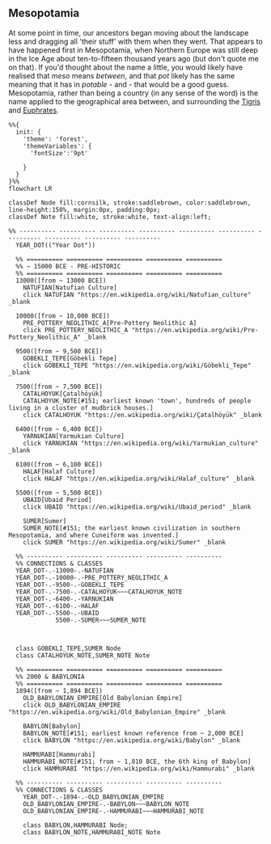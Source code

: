 ## Mesopotamia
At some point in time, our ancestors began moving about the landscape less and dragging all 'their stuff' with them when they went.
That appears to have happened first in Mesopotamia, when Northern Europe was still deep in the Ice Age about ten-to-fifteen thousand years ago (but don't quote me on that). 
If you'd thought about the name a little, you would likely have realised that _meso_ means _between_, and that _pot_ likely has the same meaning that it has in _potable_ - and - that would be a good guess. 
Mesopotamia, rather than being a country (in any sense of the word) is the name applied to the geographical area between, and surrounding the
[Tigris](https://en.wikipedia.org/wiki/Tigris) and [Euphrates](https://en.wikipedia.org/wiki/Euphrates).

```mermaid
%%{
  init: {
    'theme': 'forest',
    'themeVariables': {
      'fontSize':'9pt'

    }
  }
}%%
flowchart LR

classDef Node fill:cornsilk, stroke:saddlebrown, color:saddlebrown, line-height:150%, margin:0px, padding:0px;
classDef Note fill:white, stroke:white, text-align:left;

%% ---------- ---------- ---------- ---------- ---------- ---------- ---------- ---------- ---------- ----------
  YEAR_DOT(("Year Dot"))

  %% ========== ========== ========== ========== ==========
  %% ~ 15000 BCE - PRE-HISTORIC
  %% ========== ========== ========== ========== ==========
  13000([from ~ 13000 BCE])
    NATUFIAN[Natufian Culture]
    click NATUFIAN "https://en.wikipedia.org/wiki/Natufian_culture" _blank

  10000([from ~ 10,000 BCE])
    PRE_POTTERY_NEOLITHIC_A[Pre-Pottery Neolithic A]
    click PRE_POTTERY_NEOLITHIC_A "https://en.wikipedia.org/wiki/Pre-Pottery_Neolithic_A" _blank

  9500([from ~ 9,500 BCE])
    GOBEKLI_TEPE[Göbekli Tepe]
    click GOBEKLI_TEPE "https://en.wikipedia.org/wiki/Göbekli_Tepe" _blank

  7500([from ~ 7,500 BCE])
    CATALHOYUK[Çatalhöyük]
    CATALHOYUK_NOTE[#151; earliest known 'town', hundreds of people living in a cluster of mudbrick houses.]
    click CATALHOYUK "https://en.wikipedia.org/wiki/Çatalhöyük" _blank

  6400([from ~ 6,400 BCE])
    YARNUKIAN[Yarmukian Culture]
    click YARNUKIAN "https://en.wikipedia.org/wiki/Yarmukian_culture" _blank

  6100([from ~ 6,100 BCE])
    HALAF[Halaf Culture]
    click HALAF "https://en.wikipedia.org/wiki/Halaf_culture" _blank

  5500([from ~ 5,500 BCE])
    UBAID[Ubaid Period]
    click UBAID "https://en.wikipedia.org/wiki/Ubaid_period" _blank

    SUMER[Sumer]
    SUMER_NOTE[#151; the earliest known civilization in southern Mesopotamia, and where Cuneiform was invented.]
    click SUMER "https://en.wikipedia.org/wiki/Sumer" _blank

  %% ---------- ---------- ---------- ---------- ----------
  %% CONNECTIONS & CLASSES
  YEAR_DOT-.-13000-.-NATUFIAN
  YEAR_DOT-.-10000-.-PRE_POTTERY_NEOLITHIC_A
  YEAR_DOT-.-9500-.-GOBEKLI_TEPE
  YEAR_DOT-.-7500-.-CATALHOYUK~~~CATALHOYUK_NOTE
  YEAR_DOT-.-6400-.-YARNUKIAN
  YEAR_DOT-.-6100-.-HALAF
  YEAR_DOT-.-5500-.-UBAID
             5500-.-SUMER~~~SUMER_NOTE



  class GOBEKLI_TEPE,SUMER Node
  class CATALHOYUK_NOTE,SUMER_NOTE Note

  %% ========== ========== ========== ========== ==========
  %% 2000 & BABYLONIA
  %% ========== ========== ========== ========== ==========
  1894([from ~ 1,894 BCE])
    OLD_BABYLONIAN_EMPIRE[Old Babylonian Empire]
    click OLD_BABYLONIAN_EMPIRE "https://en.wikipedia.org/wiki/Old_Babylonian_Empire" _blank

    BABYLON[Babylon]
    BABYLON_NOTE[#151; earliest known reference from ~ 2,000 BCE]
    click BABYLON "https://en.wikipedia.org/wiki/Babylon" _blank

    HAMMURABI[Hammurabi]
    HAMMURABI_NOTE[#151; from ~ 1,810 BCE, the 6th king of Babylon]
    click HAMMURABI "https://en.wikipedia.org/wiki/Hammurabi" _blank

  %% ---------- ---------- ---------- ---------- ----------
  %% CONNECTIONS & CLASSES
    YEAR_DOT-.-1894-.-OLD_BABYLONIAN_EMPIRE
    OLD_BABYLONIAN_EMPIRE-.-BABYLON~~~BABYLON_NOTE
    OLD_BABYLONIAN_EMPIRE-.-HAMMURABI~~~HAMMURABI_NOTE

    class BABYLON,HAMMURABI Node;
    class BABYLON_NOTE,HAMMURABI_NOTE Note
